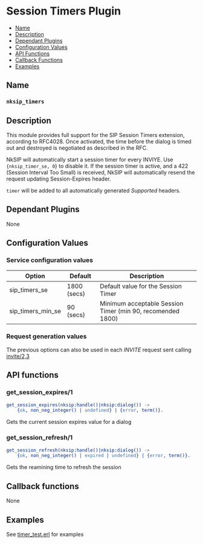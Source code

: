# Session Timers Plugin

* [Name](#name)
* [Description](#description)
* [Dependant Plugins](#dependant-plugins)
* [Configuration Values](#configuration-values)
* [API Functions](#api-functions)
* [Callback Functions](#callback-functions)
* [Examples](#examples)


## Name
### `nksip_timers`


## Description

This module provides full support for the SIP Session Timers extension, according to RFC4028. Once activated, the time before the dialog is timed out and destroyed is negotiated as described in the RFC.

NkSIP will automatically start a session timer for every INVIYE. Use `{nksip_timer_se, 0`} to disable it. If the session timer is active, and a 422 (Session Interval Too Small) is received, NkSIP will automatically resend the request updating Session-Expires header.

`timer` will be added to all automatically generated _Supported_ headers.


## Dependant Plugins

None


## Configuration Values

### Service configuration values

Option|Default|Description
---|---|---
sip_timers_se|1800 (secs)|Default value for the Session Timer
sip_timers_min_se|90 (secs)|Minimum acceptable Session Timer (min 90, recomended 1800)


### Request generation values
The previous options can also be used in each _INVITE_ request sent calling [invite/2,3](../reference/sending_functions.md#invite)





## API functions

### get_session_expires/1
```erlang
get_session_expires(nksip:handle()|nksip:dialog()) ->
    {ok, non_neg_integer() | undefined} | {error, term()}.
```

Gets the current session expires value for a dialog


### get_session_refresh/1

```erlang
get_session_refresh(nksip:handle()|nksip:dialog()) ->
    {ok, non_neg_integer() | expired | undefined} | {error, term()}.
```

Gets the reamining time to refresh the session




## Callback functions

None


## Examples

See [timer_test.erl](../../test/timer_test.erl) for examples